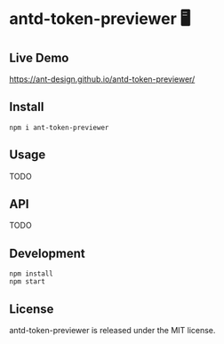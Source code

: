 # antd-token-previewer 🖥

## Live Demo

https://ant-design.github.io/antd-token-previewer/

## Install


```
npm i ant-token-previewer
```

## Usage

TODO

## API

TODO

## Development

```
npm install
npm start
```

## License

antd-token-previewer is released under the MIT license.
